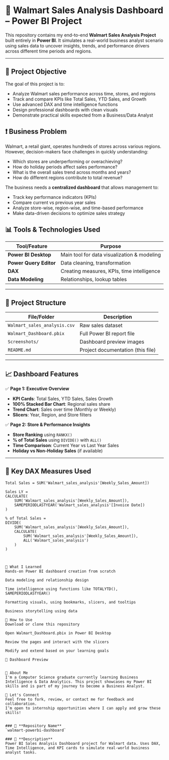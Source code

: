# 🛒 Walmart Sales Analysis Dashboard – Power BI Project

This repository contains my end-to-end **Walmart Sales Analysis Project** built entirely in **Power BI**. It simulates a real-world business analyst scenario using sales data to uncover insights, trends, and performance drivers across different time periods and regions.

---

## 📌 Project Objective

The goal of this project is to:
- Analyze Walmart sales performance across time, stores, and regions
- Track and compare KPIs like Total Sales, YTD Sales, and Growth
- Use advanced DAX and time intelligence functions
- Design professional dashboards with clean visuals
- Demonstrate practical skills expected from a Business/Data Analyst

## ❗ Business Problem

Walmart, a retail giant, operates hundreds of stores across various regions. However, decision-makers face challenges in quickly understanding:

- Which stores are underperforming or overachieving?
- How do holiday periods affect sales performance?
- What is the overall sales trend across months and years?
- How do different regions contribute to total revenue?

The business needs a **centralized dashboard** that allows management to:

- Track key performance indicators (KPIs)
- Compare current vs previous year sales
- Analyze store-wise, region-wise, and time-based performance
- Make data-driven decisions to optimize sales strategy

## 📊 Tools & Technologies Used

| Tool/Feature           | Purpose                                      |
|------------------------|----------------------------------------------|
| **Power BI Desktop**   | Main tool for data visualization & modeling |
| **Power Query Editor** | Data cleaning, transformation               |
| **DAX**                | Creating measures, KPIs, time intelligence  |
| **Data Modeling**      | Relationships, lookup tables                |

---

## 📁 Project Structure

| File/Folder                  | Description                                 |
|-----------------------------|---------------------------------------------|
| `Walmart_sales_analysis.csv`| Raw sales dataset                           |
| `Walmart_Dashboard.pbix`    | Full Power BI report file                   |
| `Screenshots/`              | Dashboard preview images                    |
| `README.md`                 | Project documentation (this file)          |

---

## 📈 Dashboard Features

✅ **Page 1: Executive Overview**
- **KPI Cards**: Total Sales, YTD Sales, Sales Growth
- **100% Stacked Bar Chart**: Regional sales share
- **Trend Chart**: Sales over time (Monthly or Weekly)
- **Slicers**: Year, Region, and Store filters

✅ **Page 2: Store & Performance Insights**
- **Store Ranking** using `RANKX()`
- **% of Total Sales** using `DIVIDE()` with `ALL()`
- **Time Comparison**: Current Year vs Last Year Sales
- **Holiday vs Non-Holiday Sales** (if available)

---

## 🧠 Key DAX Measures Used

```DAX
Total Sales = SUM('Walmart_sales_analysis'[Weekly_Sales_Amount])

Sales LY = 
CALCULATE(
    SUM('Walmart_sales_analysis'[Weekly_Sales_Amount]),
    SAMEPERIODLASTYEAR('Walmart_sales_analysis'[Invoice Date])
)

% of Total Sales = 
DIVIDE(
    SUM('Walmart_sales_analysis'[Weekly_Sales_Amount]),
    CALCULATE(
        SUM('Walmart_sales_analysis'[Weekly_Sales_Amount]),
        ALL('Walmart_sales_analysis')
    )
)



💼 What I Learned
Hands-on Power BI dashboard creation from scratch

Data modeling and relationship design

Time intelligence using functions like TOTALYTD(), SAMEPERIODLASTYEAR()

Formatting visuals, using bookmarks, slicers, and tooltips

Business storytelling using data

🚀 How to Use
Download or clone this repository

Open Walmart_Dashboard.pbix in Power BI Desktop

Review the pages and interact with the slicers

Modify and extend based on your learning goals

📸 Dashboard Preview


👋 About Me
I'm a Computer Science graduate currently learning Business Intelligence & Data Analytics. This project showcases my Power BI skills and is part of my journey to become a Business Analyst.

💬 Let's Connect
Feel free to fork, review, or contact me for feedback and collaboration.
I’m open to internship opportunities where I can apply and grow these skills!


### 📌 **Repository Name**  
`walmart-powerbi-dashboard`

### 📝 **Description**  
Power BI Sales Analysis Dashboard project for Walmart data. Uses DAX, Time Intelligence, and KPI cards to simulate real-world business analyst tasks.










